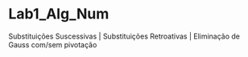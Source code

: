 # Lab1_Alg_Num
Substituições Suscessivas | Substituições Retroativas | Eliminação de Gauss com/sem pivotação
